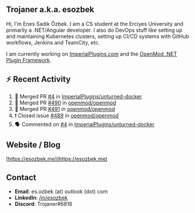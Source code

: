 ##  Trojaner a.k.a. esozbek
Hi, I'm Enes Sadık Özbek. I am a CS student at the Erciyes University and primarily a .NET/Angular developer. I also do DevOps stuff like setting up and maintaining Kubernetes clusters, setting up CI/CD systems with GitHub workflows, Jenkins and TeamCity, etc.

I am currently working on [ImperialPlugins.com](https://imperialplugins.com) and the [OpenMod .NET Plugin Framework](https://github.com/openmod/openmod). 

## :zap: Recent Activity

<!--START_SECTION:activity-->
1. 🎉 Merged PR [#4](https://github.com/ImperialPlugins/unturned-docker/pull/4) in [ImperialPlugins/unturned-docker](https://github.com/ImperialPlugins/unturned-docker)
2. 🎉 Merged PR [#490](https://github.com/openmod/openmod/pull/490) in [openmod/openmod](https://github.com/openmod/openmod)
3. 🎉 Merged PR [#491](https://github.com/openmod/openmod/pull/491) in [openmod/openmod](https://github.com/openmod/openmod)
4. ❗️ Closed issue [#489](https://github.com/openmod/openmod/issues/489) in [openmod/openmod](https://github.com/openmod/openmod)
5. 🗣 Commented on [#4](https://github.com/ImperialPlugins/unturned-docker/issues/4) in [ImperialPlugins/unturned-docker](https://github.com/ImperialPlugins/unturned-docker)
<!--END_SECTION:activity-->

## Website / Blog
[https://esozbek.me](https://esozbek.me)

## Contact
- **Email**: es.ozbek (at) outlook (dot) com
- **LinkedIn**: [/in/esozbek](https://linkedin.com/in/esozbek)
- **Discord**: Trojaner#6818
